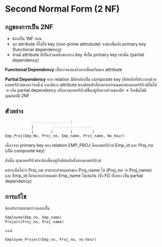 # Second Normal Form (2 NF)
## กฎของการเป็น 2NF
- ต้องเป็น 1NF ก่อน
- ทุก attribute ที่ไม่ใช่ key (non-prime attriubute) จะต้องขึ้นกับ primary key (functional dependency)
- ห้ามมี attribute ที่เป็นส่วนหนึ่งของบาง key ที่เป็น primary key เท่านั้น (partial dependency)

**Functional Dependency**
เป็นการแสดงถึงการเชื่อมกันของ attribute

**Partial Dependency**
หาก relation มีคีย์หลักเป็น composite key (คีย์หลักที่ประกอบด้วยแอตทริบิวต์มากกว่าหนึ่ง) และมีบาง attribute ของคีย์หลักที่สามารถกำหนดค่าของแอตทริบิวต์อื่นได้ -> เกิด partial dependency หรือบางแอตทริบิวต์ขึ้นอยู่กับบางส่วนของคีย์ -> รีเลชันไม่มีคุณสมบัติ 2NF

## ​ตัวอย่าง
```sql
            ------------------|
            |         ------------------
            |        |        |         |
Emp_Proj(Emp_No, Proj_no, Emp_name, Proj_name, No_hour)
```

เนื่องจาก primary key ของ relation EMP_PROJ คือแอตทริบิวต์ Emp_id
และ Proj_no (เป็น composite key)

ดังนั้น ทุกแอตทริบิวต์จะต้องขึ้นอยู่กับคีย์หลักทั้งสองแอตทริบิวต์

แต่จะเห็นได้ว่า Proj_no สามารถกำหนดค่าของ Proj_name ได้ (Proj_no → Proj_name)
และ Emp_id ก็สามารถกำหนดค่า Emp_name ได้เช่นกัน (ซึ่ง FD ทั้งสอง เป็น partial dependency)

## การแก้ไข
ต้องทำการแยกตารางออกเป็น
```sql
Employee(Emp_no, Emp_name)
Project(Proj_no, Proj_name)

และมี

Employee_Project(Emp_no, Proj_no, no_hour)
```
